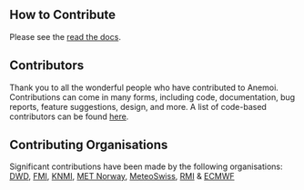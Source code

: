 ## How to Contribute

Please see the [read the docs](https://anemoi.readthedocs.io/en/latest/dev/contributing.html).


## Contributors

Thank you to all the wonderful people who have contributed to Anemoi. Contributions can come in many forms, including code, documentation, bug reports, feature suggestions, design, and more. A list of code-based contributors can be found [here](https://github.com/ecmwf/anemoi-plugins/graphs/contributors).


## Contributing Organisations

Significant contributions have been made by the following organisations: [DWD](https://www.dwd.de/), [FMI](https://www.ilmatieteenlaitos.fi/), [KNMI](https://www.knmi.nl), [MET Norway](https://www.met.no/), [MeteoSwiss](https://www.meteoswiss.admin.ch/), [RMI](https://www.meteo.be/) & [ECMWF](https://www.ecmwf.int/)
